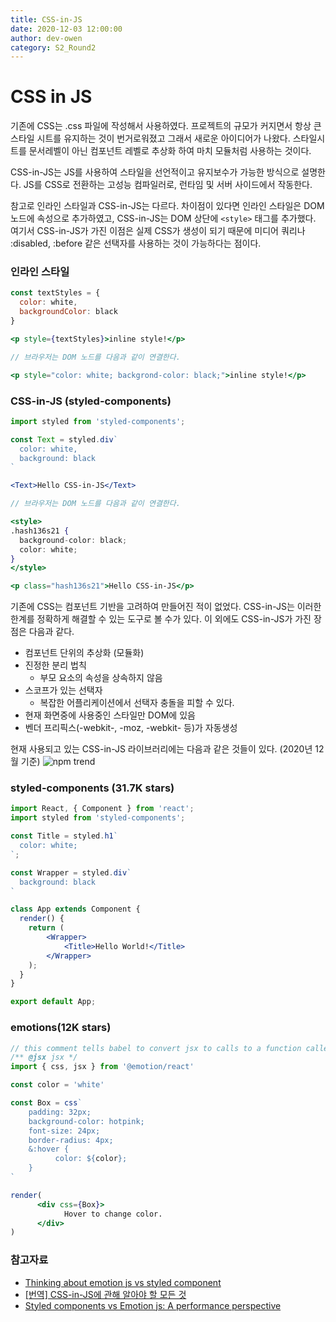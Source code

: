 ```yaml
---
title: CSS-in-JS
date: 2020-12-03 12:00:00
author: dev-owen
category: S2_Round2
---
```


# CSS in JS

기존에 CSS는 .css 파일에 작성해서 사용하였다. 프로젝트의 규모가 커지면서 항상 큰 스타일 시트를 유지하는 것이 번거로워졌고 그래서 새로운 아이디어가 나왔다. 스타일시트를 문서레벨이 아닌 컴포넌트 레벨로 추상화 하여 마치 모듈처럼 사용하는 것이다.

CSS-in-JS는 JS를 사용하여 스타일을 선언적이고 유지보수가 가능한 방식으로 설명한다. JS를 CSS로 전환하는 고성능 컴파일러로, 런타임 및 서버 사이드에서 작동한다.

참고로 인라인 스타일과 CSS-in-JS는 다르다. 차이점이 있다면 인라인 스타일은 DOM 노드에 속성으로 추가하였고, CSS-in-JS는 DOM 상단에 `<style>` 태그를 추가했다. 여기서 CSS-in-JS가 가진 이점은 실제 CSS가 생성이 되기 때문에 미디어 쿼리나 :disabled, :before 같은 선택자를 사용하는 것이 가능하다는 점이다.

### 인라인 스타일

```jsx
const textStyles = {
  color: white,
  backgroundColor: black
}

<p style={textStyles}>inline style!</p>

// 브라우저는 DOM 노드를 다음과 같이 연결한다.

<p style="color: white; backgrond-color: black;">inline style!</p>
```

### CSS-in-JS (styled-components)

```jsx
import styled from 'styled-components';

const Text = styled.div`
  color: white,
  background: black
`

<Text>Hello CSS-in-JS</Text>

// 브라우저는 DOM 노드를 다음과 같이 연결한다.

<style>
.hash136s21 {
  background-color: black;
  color: white;
}
</style>

<p class="hash136s21">Hello CSS-in-JS</p>
```

기존에 CSS는 컴포넌트 기반을 고려하여 만들어진 적이 없었다. CSS-in-JS는 이러한 한계를 정확하게 해결할 수 있는 도구로 볼 수가 있다. 이 외에도 CSS-in-JS가 가진 장점은 다음과 같다.

- 컴포넌트 단위의 추상화 (모듈화)
- 진정한 분리 법칙
    - 부모 요소의 속성을 상속하지 않음
- 스코프가 있는 선택자
    - 복잡한 어플리케이션에서 선택자 충돌을 피할 수 있다.
- 현재 화면중에 사용중인 스타일만 DOM에 있음
- 벤더 프리픽스(-webkit-, -moz, -webkit- 등)가 자동생성

현재 사용되고 있는 CSS-in-JS 라이브러리에는 다음과 같은 것들이 있다. (2020년 12월 기준)
![npm trend](https://s3.us-west-2.amazonaws.com/secure.notion-static.com/7da56ac4-d4be-449d-8d3c-646c7e8fc24b/screencapture-npmtrends-styled-components-vs-jss-vs-glamorous-vs-aphrodite-vs-styletron-vs-radium-vs-emotion-core-2020-12-03-02_03_42.png?X-Amz-Algorithm=AWS4-HMAC-SHA256&X-Amz-Credential=AKIAT73L2G45O3KS52Y5%2F20201206%2Fus-west-2%2Fs3%2Faws4_request&X-Amz-Date=20201206T061250Z&X-Amz-Expires=86400&X-Amz-Signature=bc396cbc14cd12caa215651baf037742136e8a6dcc6fe5b2b85bbb942a59f0c1&X-Amz-SignedHeaders=host&response-content-disposition=filename%20%3D%22screencapture-npmtrends-styled-components-vs-jss-vs-glamorous-vs-aphrodite-vs-styletron-vs-radium-vs-emotion-core-2020-12-03-02_03_42.png%22 "이미지 출처: npm trend")

### styled-components (31.7K stars)

```jsx
import React, { Component } from 'react';
import styled from 'styled-components';

const Title = styled.h1`
  color: white;
`;

const Wrapper = styled.div`
  background: black
`

class App extends Component {
  render() {
    return (
        <Wrapper>
            <Title>Hello World!</Title>
        </Wrapper>
    );
  }
}

export default App;
```

### emotions(12K stars)

```jsx
// this comment tells babel to convert jsx to calls to a function called jsx instead of React.createElement
/** @jsx jsx */
import { css, jsx } from '@emotion/react'

const color = 'white'

const Box = css`
    padding: 32px;
    background-color: hotpink;
    font-size: 24px;
    border-radius: 4px;
    &:hover {
	      color: ${color};
    }
`

render(
	  <div css={Box}>
		    Hover to change color.
	  </div>
)
```

### 참고자료

- [Thinking about emotion js vs styled component](https://ideveloper2.dev/blog/2019-05-05--thinking-about-emotion-js-vs-styled-component/)
- [[번역] CSS-in-JS에 관해 알아야 할 모든 것](https://d0gf00t.tistory.com/22)
- [Styled components vs Emotion js: A performance perspective](https://dev.to/meetdave3/styled-components-vs-emotion-js-a-performance-perspective-4eia)
